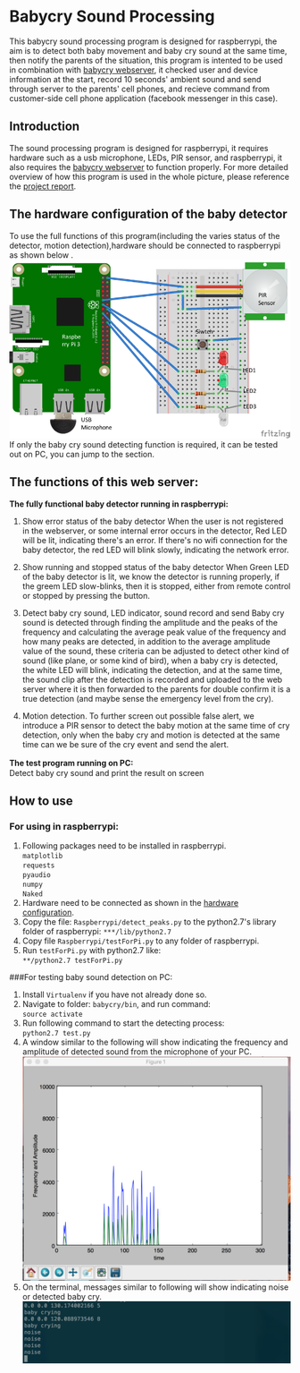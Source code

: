 # Babycry Sound Processing
This babycry sound processing program is designed for raspberrypi, the aim is to detect both baby movement and baby cry sound at the same time, then notify the parents of the situation, this program is intented to be used in combination with [babycry webserver](https://github.com/ericzhangle/babycrywebserver), it checked user and device information at the start, record 10 seconds' ambient sound and send through server to the parents' cell phones, and recieve command from customer-side cell phone application (facebook messenger in this case).
## Introduction
The sound processing program is designed for raspberrypi, it requires hardware such as a usb microphone, LEDs, PIR sensor, and raspberrypi, it also requires the [babycry webserver](https://github.com/ericzhangle/babycrywebserver) to function properly. For more detailed overview of how this program is used in the whole picture, please reference the [project report](report).

## The hardware configuration of the baby detector
To use the full functions of this program(including the varies status of the detector, motion detection),hardware should be connected to raspberrypi as shown below .
![](images/hardware.png)
If only the baby cry sound detecting function is required, it can be tested out on PC, you can jump to the section. 

## The functions of this web server:

**The fully functional baby detector running in raspberrypi:**

1. Show error status of the baby detector
   When the user is not registered in the webserver, or some internal error occurs in the detector, Red LED will be lit, indicating there's an error. If there's no wifi connection for the baby detector, the red LED will blink slowly, indicating the network error.

2. Show running and stopped status of the baby detector
   When Green LED of the baby detector is lit, we know the detector is running properly, if the greem LED slow-blinks, then it is stopped, either from remote control or stopped by  pressing the button.

3. Detect baby cry sound, LED indicator, sound record and send
   Baby cry sound is detected through finding the amplitude and the peaks of the frequency and calculating the average peak value of the frequency and how many peaks are detected, in addition to the average amplitude value of the sound, these criteria can be adjusted to detect other kind of sound (like plane, or some kind of bird), when a baby cry is detected, the white LED will blink, indicating the detection, and at the same time, the sound clip after the detection is recorded and uploaded to the web server where it is then forwarded to the parents for double confirm it is a true detection (and maybe sense the emergency level from the cry).

4. Motion detection.
   To further screen out possible false alert, we introduce a PIR sensor to detect the baby motion at the same time of cry detection, only when the baby cry and motion is detected at the same time can we be sure of the cry event and send the alert.

**The test program running on PC:**　</br>
Detect baby cry sound and print the result on screen

## How to use
### For using in raspberrypi:
1. Following packages need to be installed in raspberrypi.</br>`matplotlib`
  </br>`requests`
  </br>`pyaudio`
  </br>`numpy`
  </br>`Naked`
2. Hardware need to be connected as shown in the [hardware configuration](#the-hardware-configuration-of-the-baby-detector).
3. Copy the file:  `Raspberrypi/detect_peaks.py` to the python2.7's library folder of raspberrypi:  `***/lib/python2.7`
4. Copy  file `Raspberrypi/testForPi.py` to any folder of raspberrypi.
5. Run `testForPi.py` with python2.7 like:
 </br>`**/python2.7 testForPi.py`

###For testing baby sound detection on PC:
1. Install  `Virtualenv` if you have not already done so.
2. Navigate to folder:  `babycry/bin`, and run command:
 </br>`source activate`
3. Run following command to start the detecting process:
 </br>`python2.7 test.py`
4. A window similar to the following will show indicating the frequency and amplitude of detected sound from the microphone of your PC.
![](images/frequencyAamplitude.png)
5. On the terminal, messages similar to following will show indicating noise or detected baby cry.
![](images/output.png)


   


